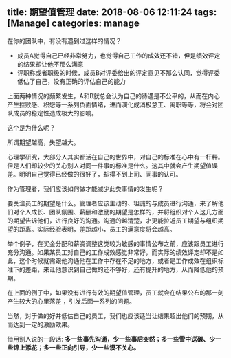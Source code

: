 title: 期望值管理
date: 2018-08-06 12:11:24
tags: [Manage]
categories: manage
---

在你的团队中，有没有遇到过这样的情况？

 - 成员A觉得自己已经非常努力，也觉得自己工作的成效还不错，但是绩效评定的结果却让他不那么满意
 - 评职称或者职级的时候，成员B对评委给出的评定意见不那么认同，觉得评委低估了自己，没有正确的评估自己的能力

 <!--more-->

上面两种情况的频繁发生，A和B就总会认为自己的待遇是不公平的，从而在内心产生挫败感、积怨等一系列负面情绪，进而演化成消极怠工、离职等等，将会对团队成员的稳定性造成极大的影响。

这个是为什么呢？

所谓期望越高，失望越大。

心理学研究，大部分人其实都活在自己的世界中，对自己的标准在心中有一杆秤。但是人们却较少的关心别人对同一件事的标准是什么。这其中就会产生期望值误差。明明自己觉得已经做的很好了，却得不到上司、同事的认可。

作为管理者，我们应该如何做才能减少此类事情的发生呢？

要关注员工的期望是什么。管理者应该主动的、坦诚的与成员进行沟通，来了解他们对个人成长、团队氛围、薪酬和激励的期望是怎样的，并将组织对个人这几方面的期望告诉他们，进行良好的沟通。沟通的越清楚，才更能拉近员工期望与组织期望的距离。实际经验表明，差距越小，员工的满意度将会越高。

举个例子，在奖金分配和薪资调整这类较为敏感的事情公布之前，应该跟员工进行充分沟通。如果某员工对自己的工作成效感觉非常好，而实际的绩效评定却不是如此，这个时候就需跟他沟通他在工作中存在不足的地方，或者是工作成效在组织标准下的差距，来让他意识到自己做的还不够好，还有提升的地方，从而降低他的预期。

在上面的例子中，如果没有进行有效的期望值管理，员工就会在结果公布的那一刻产生较大的心里落差 ，引发后面一系列的问题。 

当然，对于做的好并低估自己的员工，我们也应该适当让结果超出他们的预期，从而达到一定的激励效果。

借用别人说的一段话: **多一些事先沟通，少一些事后突然；多一些雪中送碳、少一些锦上添花；多一些正向引导，少一些漠不关心。**